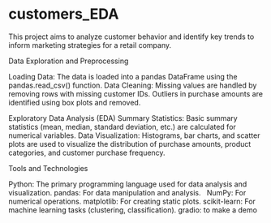 # customers_EDA

This project aims to analyze customer behavior and identify key trends to inform marketing strategies for a retail company.

Data Exploration and Preprocessing

Loading Data: The data is loaded into a pandas DataFrame using the pandas.read_csv() function.
Data Cleaning: Missing values are handled by removing rows with missing customer IDs. Outliers in purchase amounts are identified using box plots and removed.

Exploratory Data Analysis (EDA)
Summary Statistics: Basic summary statistics (mean, median, standard deviation, etc.) are calculated for numerical variables.
Data Visualization: Histograms, bar charts, and scatter plots are used to visualize the distribution of purchase amounts, product categories, and customer purchase frequency.

Tools and Technologies

Python: The primary programming language used for data analysis and visualization.
pandas: For data manipulation and analysis.   
NumPy: For numerical operations.
matplotlib: For creating static plots.
scikit-learn: For machine learning tasks (clustering, classification).
gradio: to make a demo
